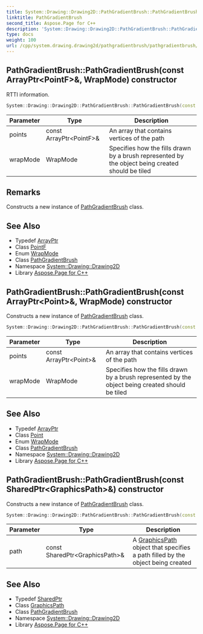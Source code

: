 ```yaml
---
title: System::Drawing::Drawing2D::PathGradientBrush::PathGradientBrush constructor
linktitle: PathGradientBrush
second_title: Aspose.Page for C++
description: 'System::Drawing::Drawing2D::PathGradientBrush::PathGradientBrush constructor. RTTI information in C++.'
type: docs
weight: 100
url: /cpp/system.drawing.drawing2d/pathgradientbrush/pathgradientbrush/
---
```

## PathGradientBrush::PathGradientBrush(const ArrayPtr\<PointF\>\&, WrapMode) constructor


RTTI information.

```cpp
System::Drawing::Drawing2D::PathGradientBrush::PathGradientBrush(const ArrayPtr<PointF> &points, WrapMode wrapMode=WrapMode::Clamp)
```


| Parameter | Type | Description |
| --- | --- | --- |
| points | const ArrayPtr\<PointF\>\& | An array that contains vertices of the path |
| wrapMode | WrapMode | Specifies how the fills drawn by a brush represented by the object being created should be tiled |
## Remarks


Constructs a new instance of [PathGradientBrush](../) class. 
## See Also

* Typedef [ArrayPtr](../../../system/arrayptr/)
* Class [PointF](../../../system.drawing/pointf/)
* Enum [WrapMode](../../wrapmode/)
* Class [PathGradientBrush](../)
* Namespace [System::Drawing::Drawing2D](../../)
* Library [Aspose.Page for C++](../../../)
## PathGradientBrush::PathGradientBrush(const ArrayPtr\<Point\>\&, WrapMode) constructor


Constructs a new instance of [PathGradientBrush](../) class.

```cpp
System::Drawing::Drawing2D::PathGradientBrush::PathGradientBrush(const ArrayPtr<Point> &points, WrapMode wrapMode=WrapMode::Clamp)
```


| Parameter | Type | Description |
| --- | --- | --- |
| points | const ArrayPtr\<Point\>\& | An array that contains vertices of the path |
| wrapMode | WrapMode | Specifies how the fills drawn by a brush represented by the object being created should be tiled |

## See Also

* Typedef [ArrayPtr](../../../system/arrayptr/)
* Class [Point](../../../system.drawing/point/)
* Enum [WrapMode](../../wrapmode/)
* Class [PathGradientBrush](../)
* Namespace [System::Drawing::Drawing2D](../../)
* Library [Aspose.Page for C++](../../../)
## PathGradientBrush::PathGradientBrush(const SharedPtr\<GraphicsPath\>\&) constructor


Constructs a new instance of [PathGradientBrush](../) class.

```cpp
System::Drawing::Drawing2D::PathGradientBrush::PathGradientBrush(const SharedPtr<GraphicsPath> &path)
```


| Parameter | Type | Description |
| --- | --- | --- |
| path | const SharedPtr\<GraphicsPath\>\& | A [GraphicsPath](../../graphicspath/) object that specifies a path filled by the object being created |

## See Also

* Typedef [SharedPtr](../../../system/sharedptr/)
* Class [GraphicsPath](../../graphicspath/)
* Class [PathGradientBrush](../)
* Namespace [System::Drawing::Drawing2D](../../)
* Library [Aspose.Page for C++](../../../)
